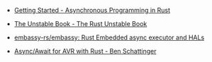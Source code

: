 * [Getting Started - Asynchronous Programming in Rust](https://rust-lang.github.io/async-book/)

* [The Unstable Book - The Rust Unstable Book](https://doc.rust-lang.org/beta/unstable-book/)

* [embassy-rs/embassy: Rust Embedded async executor and HALs](https://github.com/embassy-rs/embassy)

* [Async/Await for AVR with Rust - Ben Schattinger](https://lights0123.com/blog/2020/07/25/async-await-for-avr-with-rust/)